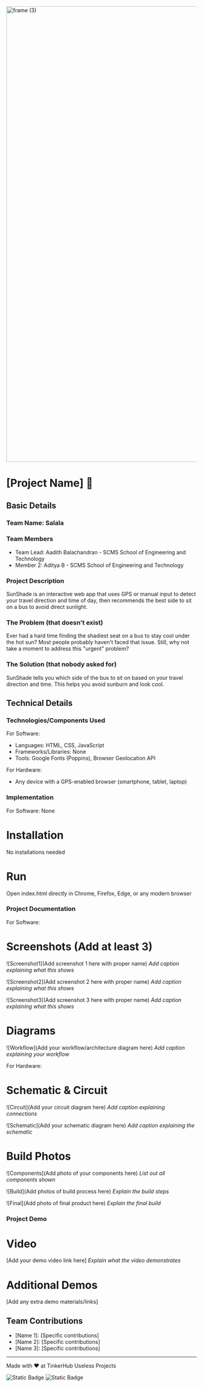 <img width="3188" height="1202" alt="frame (3)" src="https://github.com/user-attachments/assets/517ad8e9-ad22-457d-9538-a9e62d137cd7" />


# [Project Name] 🎯


## Basic Details
### Team Name: Salala


### Team Members
- Team Lead: Aadith Balachandran - SCMS School of Engineering and Technology
- Member 2: Aditya B - SCMS School of Engineering and Technology

### Project Description
SunShade is an interactive web app that uses GPS or manual input to detect your travel direction and time of day, then recommends the best side to sit on a bus to avoid direct sunlight. 

### The Problem (that doesn't exist)
Ever had a hard time finding the shadiest seat on a bus to stay cool under the hot sun? Most people probably haven't faced that issue. Still, why not take a moment to address this "urgent" problem?

### The Solution (that nobody asked for)
SunShade tells you which side of the bus to sit on based on your travel direction and time. This helps you avoid sunburn and look cool.

## Technical Details
### Technologies/Components Used
For Software:
- Languages: HTML, CSS, JavaScript
- Frameworks/Libraries: None
- Tools: Google Fonts (Poppins), Browser Geolocation API

For Hardware:
- Any device with a GPS-enabled browser (smartphone, tablet, laptop)

### Implementation
For Software: None
# Installation
No installations needed

# Run
Open index.html directly in Chrome, Firefox, Edge, or any modern browser

### Project Documentation
For Software:

# Screenshots (Add at least 3)
![Screenshot1](Add screenshot 1 here with proper name)
*Add caption explaining what this shows*

![Screenshot2](Add screenshot 2 here with proper name)
*Add caption explaining what this shows*

![Screenshot3](Add screenshot 3 here with proper name)
*Add caption explaining what this shows*

# Diagrams
![Workflow](Add your workflow/architecture diagram here)
*Add caption explaining your workflow*

For Hardware:

# Schematic & Circuit
![Circuit](Add your circuit diagram here)
*Add caption explaining connections*

![Schematic](Add your schematic diagram here)
*Add caption explaining the schematic*

# Build Photos
![Components](Add photo of your components here)
*List out all components shown*

![Build](Add photos of build process here)
*Explain the build steps*

![Final](Add photo of final product here)
*Explain the final build*

### Project Demo
# Video
[Add your demo video link here]
*Explain what the video demonstrates*

# Additional Demos
[Add any extra demo materials/links]

## Team Contributions
- [Name 1]: [Specific contributions]
- [Name 2]: [Specific contributions]
- [Name 3]: [Specific contributions]

---
Made with ❤️ at TinkerHub Useless Projects 

![Static Badge](https://img.shields.io/badge/TinkerHub-24?color=%23000000&link=https%3A%2F%2Fwww.tinkerhub.org%2F)
![Static Badge](https://img.shields.io/badge/UselessProjects--25-25?link=https%3A%2F%2Fwww.tinkerhub.org%2Fevents%2FQ2Q1TQKX6Q%2FUseless%2520Projects)
